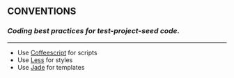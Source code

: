 ## CONVENTIONS
### *Coding best practices for test-project-seed code.*

***

* Use [Coffeescript](http://coffeescript.org) for scripts
* Use [Less](http://lesscss.org/) for styles
* Use [Jade](http://jade-lang.com/) for templates

